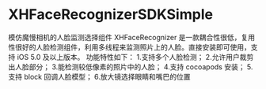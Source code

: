 XHFaceRecognizerSDKSimple
=========================

模仿魔慢相机的人脸监测选择组件 XHFaceRecognizer 是一款耦合性很低，复用性很好的人脸检测组件，利用多线程来监测照片上的人脸。直接安装即可使用，支持 iOS 5.0 及以上版本。     功能特性如下：     1.支持多个人脸检测；     2.允许用户裁剪出人脸部分；     3.能检测较低像素的照片中的人脸；     4.支持 cocoapods 安装；     5.支持 block 回调人脸模型；      6.放大镜选择眼睛和嘴巴的位置
